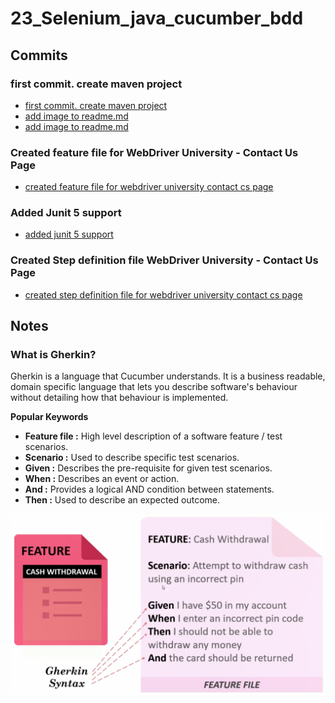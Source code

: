 # 23_Selenium_java_cucumber_bdd

## Commits

### first commit. create maven project
* [first commit. create maven project](https://github.com/bibhusprasad/23_Selenium_java_cucumber_bdd/commit/8e8be6272b304f7b5853fb4f53f2a3a48b050984)
* [add image to readme.md](https://github.com/bibhusprasad/23_Selenium_java_cucumber_bdd/commit/49c3ca312a8fcf7923de6fa3405e531d085f20e2)
* [add image to readme.md](https://github.com/bibhusprasad/23_Selenium_java_cucumber_bdd/commit/94ead66cd2b46147ed94f15123c644f13f5c30f3)

### Created feature file for WebDriver University - Contact Us Page
* [created feature file for webdriver university contact cs page](https://github.com/bibhusprasad/23_Selenium_java_cucumber_bdd/commit/d7c90adbd511d49fc9ae57ee048607c2a15f47b4)

### Added Junit 5 support
* [added junit 5 support](https://github.com/bibhusprasad/23_Selenium_java_cucumber_bdd/commit/e30ef4f9107b8d1bf146b6394114ba7494ed4844)

### Created Step definition file WebDriver University - Contact Us Page
* [created step definition file for webdriver university contact cs page](https://github.com/bibhusprasad/23_Selenium_java_cucumber_bdd/commit/9c8e4c3da9a4404bd03bbfa51dad8757a50277ff)

## Notes

### What is Gherkin?
Gherkin is a language that Cucumber understands. It is a business readable, domain specific language that lets you describe software's behaviour without detailing how that behaviour is implemented.

**Popular Keywords**
* **Feature file :** High level description of a software feature / test scenarios.
* **Scenario :** Used to describe specific test scenarios.
* **Given :** Describes the pre-requisite for given test scenarios.
* **When :** Describes an event or action.
* **And :** Provides a logical AND condition between statements.
* **Then :** Used to describe an expected outcome.

![plot](/images/feature_file.png?raw=true)
